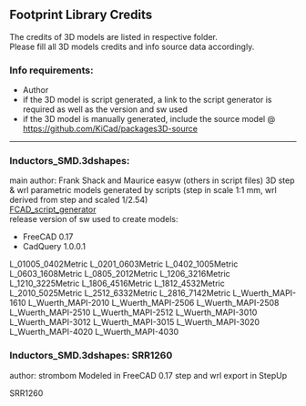 ## Footprint Library Credits

The credits of 3D models are listed in respective folder.  
Please fill all 3D models credits and info source data accordingly.  

### Info requirements:
- Author
- if the 3D model is script generated, a link to the script generator is required as well as the version and sw used
- if the 3D model is manually generated, include the source model @ https://github.com/KiCad/packages3D-source

<hr>  

### Inductors_SMD.3dshapes:  
main author: Frank Shack and Maurice easyw (others in script files) 
3D step & wrl parametric models generated by scripts (step in scale 1:1 mm, wrl derived from step and scaled 1/2.54)  
[FCAD_script_generator](https://github.com/easyw/kicad-3d-models-in-freecad/tree/master/cadquery/FCAD_script_generator)  
release version of sw used to create models:  
- FreeCAD 0.17
- CadQuery 1.0.0.1 

L_01005_0402Metric
L_0201_0603Metric
L_0402_1005Metric
L_0603_1608Metric
L_0805_2012Metric
L_1206_3216Metric
L_1210_3225Metric
L_1806_4516Metric
L_1812_4532Metric
L_2010_5025Metric
L_2512_6332Metric
L_2816_7142Metric
L_Wuerth_MAPI-1610
L_Wuerth_MAPI-2010
L_Wuerth_MAPI-2506
L_Wuerth_MAPI-2508
L_Wuerth_MAPI-2510
L_Wuerth_MAPI-2512
L_Wuerth_MAPI-3010
L_Wuerth_MAPI-3012
L_Wuerth_MAPI-3015
L_Wuerth_MAPI-3020
L_Wuerth_MAPI-4020
L_Wuerth_MAPI-4030


### Inductors_SMD.3dshapes: SRR1260

author: strombom
Modeled in FreeCAD 0.17
step and wrl export in StepUp

SRR1260
